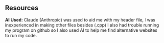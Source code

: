 ## Resources
**AI Used:** Claude (Anthropic) was used to aid me with my header file, I was inexperienced in making other files besides (.cpp) I also had trouble running my program on github so I also used AI to help me find alternative websites to run my code.